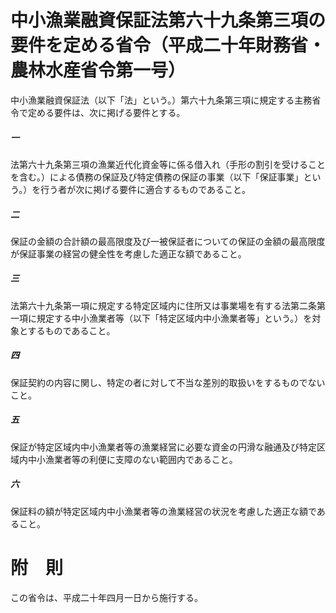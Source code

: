 # 中小漁業融資保証法第六十九条第三項の要件を定める省令（平成二十年財務省・農林水産省令第一号）
中小漁業融資保証法（以下「法」という。）第六十九条第三項に規定する主務省令で定める要件は、次に掲げる要件とする。
##### 一
法第六十九条第三項の漁業近代化資金等に係る借入れ（手形の割引を受けることを含む。）による債務の保証及び特定債務の保証の事業（以下「保証事業」という。）を行う者が次に掲げる要件に適合するものであること。
##### 二
保証の金額の合計額の最高限度及び一被保証者についての保証の金額の最高限度が保証事業の経営の健全性を考慮した適正な額であること。
##### 三
法第六十九条第一項に規定する特定区域内に住所又は事業場を有する法第二条第一項に規定する中小漁業者等（以下「特定区域内中小漁業者等」という。）を対象とするものであること。
##### 四
保証契約の内容に関し、特定の者に対して不当な差別的取扱いをするものでないこと。
##### 五
保証が特定区域内中小漁業者等の漁業経営に必要な資金の円滑な融通及び特定区域内中小漁業者等の利便に支障のない範囲内であること。
##### 六
保証料の額が特定区域内中小漁業者等の漁業経営の状況を考慮した適正な額であること。
# 附　則
この省令は、平成二十年四月一日から施行する。
